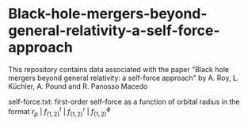 # Black-hole-mergers-beyond-general-relativity-a-self-force-approach
This repository contains data associated with the paper "Black hole mergers beyond general relativity: a self-force approach" by A. Roy, L. Küchler, A. Pound and R. Panosso Macedo

self-force.txt: first-order self-force as a function of orbital radius in the format $r_p$ | $f^t_{(1,2)}$ | $f^r_{(1,2)}$ | $f^\phi_{(1,2)}$
